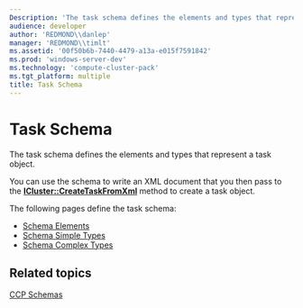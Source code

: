 ```yaml
---
Description: 'The task schema defines the elements and types that represent a task object. You can use the schema to write an XML document that you then pass to the ICluster::CreateTaskFromXml method to create a task object.'
audience: developer
author: 'REDMOND\\danlep'
manager: 'REDMOND\\timlt'
ms.assetid: '00f50b6b-7440-4479-a13a-e015f7591842'
ms.prod: 'windows-server-dev'
ms.technology: 'compute-cluster-pack'
ms.tgt_platform: multiple
title: Task Schema
---
```


# Task Schema

The task schema defines the elements and types that represent a task object.

You can use the schema to write an XML document that you then pass to the [**ICluster::CreateTaskFromXml**](icluster-createtaskfromxml.md) method to create a task object.

The following pages define the task schema:

-   [Schema Elements](schema-task-elements.md)
-   [Schema Simple Types](schema-task-simple-types.md)
-   [Schema Complex Types](schema-task-complex-types.md)

## Related topics

<dl> <dt>

[CCP Schemas](schemas.md)
</dt> </dl>

 

 



